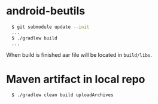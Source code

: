 android-beutils
===============

```bash
  $ git submodule update --init
  ...
  $ ./gradlew build
  ...
```
When build is finished aar file will be located in `build/libs`.

Maven artifact in local repo
======================

```bash
  $ ./gradlew clean build uploadArchives
```